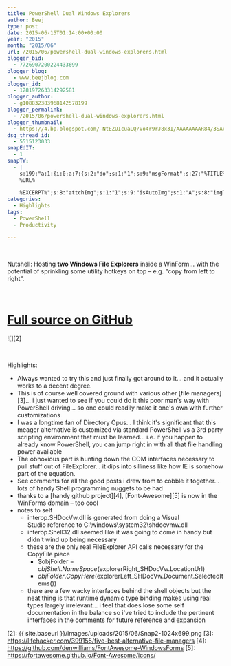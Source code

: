 ```yaml
---
title: PowerShell Dual Windows Explorers
author: Beej
type: post
date: 2015-06-15T01:14:00+00:00
year: "2015"
month: "2015/06"
url: /2015/06/powershell-dual-windows-explorers.html
blogger_bid:
  - 7726907200224433699
blogger_blog:
  - www.beejblog.com
blogger_id:
  - 128197263314292581
blogger_author:
  - g108832383968142578199
blogger_permalink:
  - /2015/06/powershell-dual-windows-explorers.html
blogger_thumbnail:
  - https://4.bp.blogspot.com/-NtEZUIcuaLQ/Vo4r9rJ8x3I/AAAAAAAAR84/3SAxaVZOGas/s1600/Snap2.png
dsq_thread_id:
  - 5515123033
snapEdIT:
  - 1
snapTW:
  - |
    s:199:"a:1:{i:0;a:7:{s:2:"do";s:1:"1";s:9:"msgFormat";s:27:"%TITLE%
    %URL%
    
    %EXCERPT%";s:8:"attchImg";s:1:"1";s:9:"isAutoImg";s:1:"A";s:8:"imgToUse";s:0:"";s:9:"isAutoURL";s:1:"A";s:8:"urlToUse";s:0:"";}}";
categories:
  - Highlights
tags:
  - PowerShell
  - Productivity

---
```

&nbsp;

Nutshell: Hosting **two Windows File Explorers** inside a WinForm... with the potential of sprinkling some utility hotkeys on top &#8211; e.g. "copy from left to right".

&nbsp;

# [Full source on GitHub][1]

![][2]
  
&nbsp;

Highlights:

  * Always wanted to try this and just finally got around to it... and it actually works to a decent degree.
  * This is of course well covered ground with various other [file managers][3]... i just wanted to see if you could do it this poor man's way with PowerShell driving... so one could readily make it one's own with further customizations
  * I was a longtime fan of Directory Opus... I think it's significant that this meager alternative is customized via standard PowerShell vs a 3rd party scripting environment that must be learned... i.e. if you happen to already know PowerShell, you can jump right in with all that file handling power available
  * The obnoxious part is hunting down the COM interfaces necessary to pull stuff out of FileExplorer... it dips into silliness like how IE is somehow part of the equation.
  * See comments for all the good posts i drew from to cobble it together... lots of handy Shell programming nuggets to be had
  * thanks to a [handy github project][4], [Font-Awesome][5] is now in the WinForms domain &#8211; too cool
  * notes to self 
      * interop.SHDocVw.dll is generated from doing a&nbsp;Visual Studio&nbsp;reference to C:\windows\system32\shdocvmw.dll
      * interop.Shell32.dll seemed like it was going to come in handy but didn't wind up being necessary
      * these are the only real FileExplorer API calls necessary for the CopyFile piece 
          * $objFolder = $objShell.NameSpace($explorerRight_SHDocVw.LocationUrl)
          * $objFolder.CopyHere($explorerLeft_SHDocVw.Document.SelectedItems())
      * there are a few wacky interfaces behind the shell objects but the neat thing is that runtime dynamic type binding makes using real types largely irrelevant... i feel that does lose some self documentation in the balance so i've tried to include the pertinent interfaces in the comments for future reference and expansion

 [1]: https://github.com/Beej126/PoShDualExplorers
 [2]: {{ site.baseurl }}/images/uploads/2015/06/Snap2-1024x699.png
 [3]: https://lifehacker.com/399155/five-best-alternative-file-managers
 [4]: https://github.com/denwilliams/FontAwesome-WindowsForms
 [5]: https://fortawesome.github.io/Font-Awesome/icons/